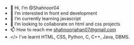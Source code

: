 - 👋 Hi, I’m @Shahnoor04
- 👀 I’m interested in front end development
- 🌱 I’m currently learning javascript
- 💞️ I’m looking to collaborate on html and css projects
- 📫 How to reach me shahnoorjahan07@gmail.com
- </> I've learnt HTML, CSS, Python, C, C++, Java, DBMS.

<!---
Shahnoor04/Shahnoor04 is a ✨ special ✨ repository because its `README.md` (this file) appears on your GitHub profile.
You can click the Preview link to take a look at your changes.
--->
